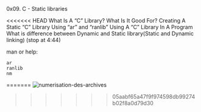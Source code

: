 0x09. C - Static libraries

<<<<<<< HEAD
    What Is A “C” Library? What Is It Good For?
    Creating A Static “C” Library Using “ar” and “ranlib”
    Using A “C” Library In A Program
    What is difference between Dynamic and Static library(Static and Dynamic linking) (stop at 4:44)

man or help:

    ar
    ranlib
    nm
=======
![numerisation-des-archives](https://user-images.githubusercontent.com/96126445/155822249-e4510175-7f12-49f6-ad58-45266f38b0e2.jpg)
>>>>>>> 05aabf65a47f9f974598db99274b02f8a0d79d30
